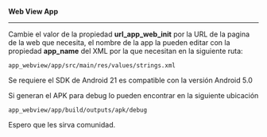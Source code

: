**Web View App**

------------


Cambie el valor de la propiedad **url_app_web_init** por la URL de la pagina de la web que necesita, el nombre de la app la pueden editar con la propiedad **app_name** del XML por la que necesitan en la siguiente ruta:

    app_webview/app/src/main/res/values/strings.xml

Se requiere el SDK de Android 21 es compatible con la versión Android 5.0 

Si generan el APK para debug lo pueden encontrar en la siguiente ubicación

    app_webview/app/build/outputs/apk/debug

Espero que les sirva comunidad.



